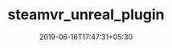 ---
title: "steamvr_unreal_plugin"
date: 2019-06-16T17:47:31+05:30
type: "organisations"
org_name: "Valve Software"
repo_desc: "SteamVR Input Unreal Plugin - Documentation at: https://github.com/ValveSoftware/steamvr_unreal_plugin/wiki"
repo_link: https://github.com/ValveSoftware/steamvr_unreal_plugin
---
